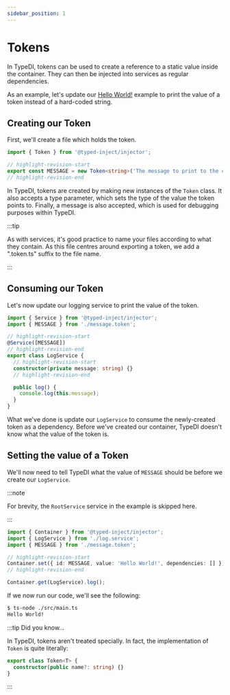 ```yaml
---
sidebar_position: 1
---
```


# Tokens

In TypeDI, tokens can be used to create a reference to a static value inside the container.
They can then be injected into services as regular dependencies.

As an example, let's update our [Hello World!](../../examples/hello-world) example to
print the value of a token instead of a hard-coded string.

## Creating our Token

First, we'll create a file which holds the token.

```ts src="app/message.token.ts"
import { Token } from '@typed-inject/injector';

// highlight-revision-start
export const MESSAGE = new Token<string>('The message to print to the console.');
// highlight-revision-end
```

In TypeDI, tokens are created by making new instances of the `Token` class.
It also accepts a type parameter, which sets the type of the value the token points to.
Finally, a message is also accepted, which is used for debugging purposes within TypeDI.

:::tip

As with services, it's good practice to name your files according to what they contain.
As this file centres around exporting a token, we add a ".token.ts" suffix to the file name.

:::

## Consuming our Token

Let's now update our logging service to print the value of the token.

```ts src="app/log.service.ts"
import { Service } from '@typed-inject/injector';
import { MESSAGE } from './message.token';

// highlight-revision-start
@Service([MESSAGE])
// highlight-revision-end
export class LogService {
  // highlight-revision-start
  constructor(private message: string) {}
  // highlight-revision-end

  public log() {
    console.log(this.message);
  }
}
```

What we've done is update our `LogService` to consume the newly-created token as a dependency.
Before we've created our container, TypeDI doesn't know what the value of the token is.

## Setting the value of a Token

We'll now need to tell TypeDI what the value of `MESSAGE` should be before we create
our `LogService`.

:::note

For brevity, the `RootService` service in the example is skipped here.

:::

```ts title="src/main.ts"
import { Container } from '@typed-inject/injector';
import { LogService } from './log.service';
import { MESSAGE } from './message.token';

// highlight-revision-start
Container.set({ id: MESSAGE, value: 'Hello World!', dependencies: [] });
// highlight-revision-end

Container.get(LogService).log();
```

If we now run our code, we'll see the following:

```sh
$ ts-node ./src/main.ts
Hello World!
```

:::tip Did you know...

In TypeDI, tokens aren't treated specially. In fact, the implementation of `Token` is quite literally:

```ts
export class Token<T> {
  constructor(public name?: string) {}
}
```

:::
